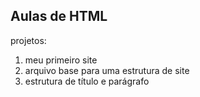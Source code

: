## Aulas de HTML 

projetos:

1. meu primeiro site
2. arquivo base para uma estrutura de site
3. estrutura de título e parágrafo
